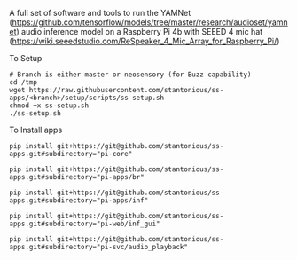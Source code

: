 A full set of software and tools to run the YAMNet (https://github.com/tensorflow/models/tree/master/research/audioset/yamnet) audio inference model on a Raspberry Pi 4b with SEEED 4 mic hat (https://wiki.seeedstudio.com/ReSpeaker_4_Mic_Array_for_Raspberry_Pi/)


To Setup

```
# Branch is either master or neosensory (for Buzz capability)
cd /tmp
wget https://raw.githubusercontent.com/stantonious/ss-apps/<branch>/setup/scripts/ss-setup.sh
chmod +x ss-setup.sh
./ss-setup.sh
```

To Install apps

`pip install git+https://git@github.com/stantonious/ss-apps.git#subdirectory="pi-core"`

`pip install git+https://git@github.com/stantonious/ss-apps.git#subdirectory="pi-apps/br"`

`pip install git+https://git@github.com/stantonious/ss-apps.git#subdirectory="pi-apps/inf"`

`pip install git+https://git@github.com/stantonious/ss-apps.git#subdirectory="pi-web/inf_gui"`

`pip install git+https://git@github.com/stantonious/ss-apps.git#subdirectory="pi-svc/audio_playback"`
